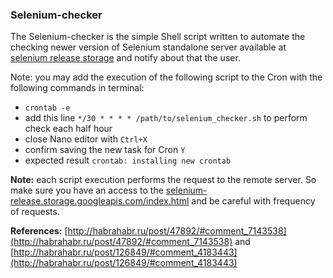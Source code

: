 ### Selenium-checker

The Selenium-checker is the simple Shell script written to automate the checking newer version of Selenium standalone server available at [selenium release storage](selenium-release.storage.googleapis.com/index.html) and notify about that the user.

Note: you may add the execution of the following script to the Cron with the following commands in terminal:

* `crontab -e`
* add this line `*/30 * * * * /path/to/selenium_checker.sh` to perform check each half hour
* close Nano editor with `Ctrl+X`
* confirm saving the new task for Cron `Y`
* expected result `crontab: installing new crontab`

**Note:** each script execution performs the request to the remote server. So make sure you have an access to the [selenium-release.storage.googleapis.com/index.html](selenium-release.storage.googleapis.com/index.html) and be careful with frequency of requests.

**References:** [http://habrahabr.ru/post/47892/#comment_7143538](http://habrahabr.ru/post/47892/#comment_7143538) and [http://habrahabr.ru/post/126849/#comment_4183443](http://habrahabr.ru/post/126849/#comment_4183443)
